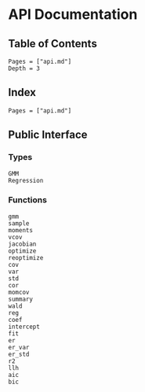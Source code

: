 # API Documentation

## Table of Contents

```@contents
Pages = ["api.md"]
Depth = 3
```

## Index

```@index
Pages = ["api.md"]
```

## Public Interface

### Types

```@docs
GMM
Regression
```

### Functions

```@docs
gmm
sample
moments
vcov
jacobian
optimize
reoptimize
cov
var
std
cor
momcov
summary
wald
reg
coef
intercept
fit
er
er_var
er_std
r2
llh
aic
bic
```